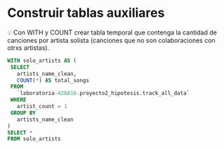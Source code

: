 # Construir tablas auxiliares

<aside>
💡 Con WITH y COUNT crear tabla temporal que contenga la cantidad de canciones por artista solista (canciones que no son colaboraciones con otrxs artistas).

</aside>

```sql
WITH solo_artists AS (
 SELECT
   artists_name_clean,
   COUNT(*) AS total_songs
 FROM
   `laboratoria-426816.proyecto2_hipotesis.track_all_data`
 WHERE
   artist_count = 1
 GROUP BY
   artists_name_clean
)
SELECT *
FROM solo_artists
```
